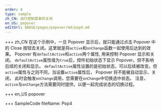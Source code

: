 ```yaml
---
order: 4
type: sample
zh_CN: 自行控制菜单的关闭
en_US: popover
editUrl: $BASE/pages/popover/md/pop4.md
---
```


+++ zh_CN
在这个示例中，一旦 Popover 显示后，就只能通过点击 Popover 中的 Close 按钮去关闭。这里就是将<Code>active</Code>和<Code>onChange</Code>函数一起使用后达到的效果。
Popover 有<Code>defaultActive</Code>和<Code>active</Code>两个属性, 用来控制 Popover 显示和关闭。
<Code>defaultActive</Code>属性值为<Code>true</Code>后，控件初始状态下显示 Popover。但不影响后续的关闭和显示。
<Code>defaultActive</Code>属性设置的是初始状态，可以后续被改变。但<Code>active</Code>属性与之则不同，当设置<Code>active</Code>属性后，
Popover 将不能被自动显示、关闭， 此时会触发<Code>onChange</Code>调用，您需要在<Code>onChange</Code>中切换选中状态。
注意，<Code>active</Code>与<Code>onChange</Code>方法需要同时提供，以便一起完成状态的切换过程。

+++ en_US
popover

+++ SampleCode
fileName: Pop4

